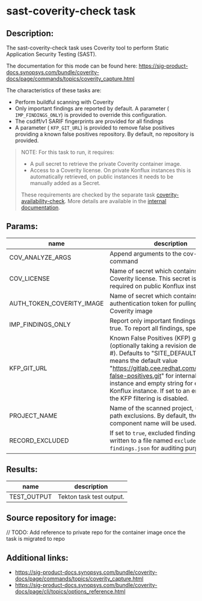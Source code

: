 # sast-coverity-check task

## Description:

The sast-coverity-check task uses Coverity tool to perform Static Application Security Testing (SAST).

The documentation for this mode can be found here: https://sig-product-docs.synopsys.com/bundle/coverity-docs/page/commands/topics/coverity_capture.html

The characteristics of these tasks are:

- Perform buildful scanning with Coverity
- Only important findings are reported by default.  A parameter ( `IMP_FINDINGS_ONLY`) is provided to override this configuration.
- The csdiff/v1 SARIF fingerprints are provided for all findings
- A parameter ( `KFP_GIT_URL`) is provided to remove false positives providing a known false positives repository. By default, no repository is provided.

> NOTE: For this task to run, it requires:
>
> - A pull secret to retrieve the private Coverity container image.
> - Access to a Coverity license. On private Konflux instances this is automatically retrieved, on public instances it needs to be manually added as a Secret.
>
> These requirements are checked by the separate task [coverity-availability-check](../../coverity-availability-check/). More details are available in the [internal documentation](https://konflux.pages.redhat.com/docs/users/getting-started/components-applications.html#sast-coverity-check-task).

## Params:

| name                      | description                                                                                                                           | default value             | required |
|---------------------------|---------------------------------------------------------------------------------------------------------------------------------------|---------------------------|----------|
| COV_ANALYZE_ARGS          | Append arguments to the cov-analyze CLI command                                                                                       | ""                        | no       |
| COV_LICENSE               | Name of secret which contains the Coverity license. This secret is only required on public Konflux instances.                         | cov-license               | no       |
| AUTH_TOKEN_COVERITY_IMAGE | Name of secret which contains the authentication token for pulling the Coverity image                                                 | auth-token-coverity-image | no       |
| IMP_FINDINGS_ONLY         | Report only important findings. Default is true. To report all findings, specify "false"                                              | true                      | no       |
| KFP_GIT_URL               | Known False Positives (KFP) git URL (optionally taking a revision delimited by \#). Defaults to "SITE_DEFAULT", which means the default value "https://gitlab.cee.redhat.com/osh/known-false-positives.git" for internal Konflux instance and empty string for external Konflux instance. If set to an empty string, the KFP filtering is disabled.|SITE_DEFAULT|false|
| PROJECT_NAME              | Name of the scanned project, used to find path exclusions. By default, the Konflux component name will be used.                       | ""                        | no       |
| RECORD_EXCLUDED           | If set to `true`, excluded findings will be written to a file named `excluded-findings.json` for auditing purposes.                   | false                     | no       |

## Results:

| name              | description              |
|-------------------|--------------------------|
| TEST_OUTPUT       | Tekton task test output. |

## Source repository for image:

// TODO: Add reference to private repo for the container image once the task is migrated to repo

## Additional links:

* https://sig-product-docs.synopsys.com/bundle/coverity-docs/page/commands/topics/coverity_capture.html
* https://sig-product-docs.synopsys.com/bundle/coverity-docs/page/cli/topics/options_reference.html
